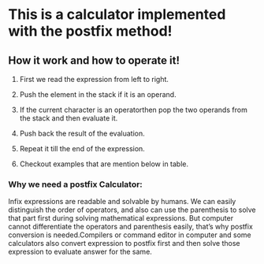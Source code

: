 # This is a calculator implemented with the postfix method!

## How it work and how to operate it!

1. First we read the expression from left to right.

2. Push the element in the stack if it is an operand.

3. If the current character is an operatorthen pop the two operands from the stack and then evaluate it.

4. Push back the result of the evaluation.

5. Repeat it till the end of the expression.

6. Checkout examples that are mention below in table.

### Why we need a postfix Calculator:

Infix expressions are readable and solvable by humans. We can easily distinguish the order of operators, and also can use the parenthesis to solve that part first during solving mathematical expressions. But computer cannot differentiate the operators and parenthesis easily, that’s why postfix conversion is needed.Compilers or command editor in computer and some calculators also convert expression to postfix first and then solve those expression to evaluate answer for the same.
